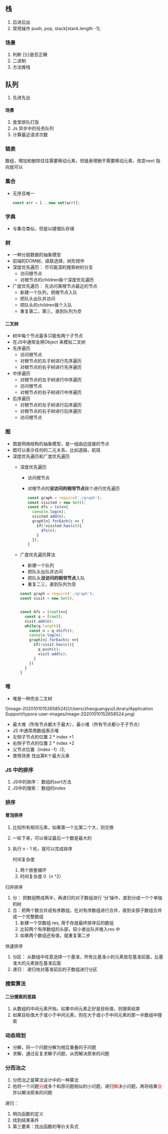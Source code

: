 ## 栈

1. 后进后出
2. 常用操作 push, pop, stack[stack.length -1];

### 场景

1. 判断 []{}是否正确
2. 二进制
3. 方法推栈



## 队列

1. 先进先出

#### 场景

1. 食堂排队打饭
2. Js 异步中的任务队列
3. 计算最近请求次数

### 链表

数组，增加和删除往往需要移动元素，但链表增删不需要移动元素，改变next 指向就可以



### 集合

- 无序且唯一

  ``` javascript
  const arr = [...new set(arr)];
  ```

### 字典

- 与集合类似，但是以键值队存储

### 树

- 一种分层数据的抽象模型
- 前端的DOM树，级联选择，树形控件
- 深度优先遍历： 尽可能深的搜索树的分支
  - 访问根节点
  - 对根节点的children挨个深度优先遍历
- 广度优先遍历： 先访问离根节点最近的节点
  - 新建一个队列，把根节点入队
  - 把队头出队并访问
  - 把队头的children挨个入队
  - 重复第二，第三，直到队列为空

#### 二叉树

- 树中每个节点最多只能有两个子节点
- 在JS中通常会用Object 来模拟二叉树
- 先序遍历
  - 访问根节点
  - 对根节点的左子树进行先序遍历
  - 对根节点的右子树进行先序遍历
- 中序遍历
  - 对根节点的左子树进行中序遍历
  - 访问根节点
  - 对根节点的右子树进行中序遍历
- 后序遍历
  - 对根节点的左子树进行后序遍历
  - 对根节点的右子树进行后序遍历
  - 访问根节点



### 图

- 图是网络结构的抽象模型，是一组由边连接的节点
- 图可以表示任何的二元关系，比如道路，航班
- 深度优先遍历和广度优先遍历
  - 深度优先遍历
    - 访问根节点

    - 对根节点的<b>没访问的相邻节点</b>挨个进行优先遍历

      ```javascript
      const graph = require('./graph');
      const visited = new Set();
      const dfs = (n)=>{
        console.log(n);
        visited.add(n);
        graph[n].forEach(c => {
          if(!visited.has(c)){
            dfs(c);
          }
        });
      }
      ```

      

  - 广度优先遍历算法
    - 新建一个队列
    - 把队头出队并访问
    - 把队头<b>没访问的相邻节点</b>入队
    - 重复二三，直到队列为空
    
    ``` javascript
    const graph = require('./graph');
    const visit = new Set();
    
    
    const bfs = (root)=>{
      const q = [root];
      visit.add(n);
      while(q.length){
        const n = q.shift();
        console.log(n);
        graph[n].forEach(c =>{
          if(!visit.has(c)){
            q.push(c);
            visit.add(c);
          }
        })
      }
    }
    ```
    
    

### 堆

- 堆是一种完全二叉树

![image-20201010152658524](/Users/zhaoguangyu/Library/Application Support/typora-user-images/image-20201010152658524.png)

- 最大堆（所有节点都大于最大），最小堆（所有节点都小于子节点）
- JS 中通常用数组表示堆
- 左侧子节点的位置 2 * index +1
- 右侧子节点的位置 2 * index +2
- 父节点位置（index -1）/2;
- 使用场景 找出第K个最大元素



### JS 中的排序

1. JS中的排序： 数组的sort方法
2. JS中的搜索： 数组的index

### 排序

#### 冒泡排序

1. 比较所有相邻元素，如果第一个比第二个大，则交换

2. 一轮下来，可以保证最后一个数是最大的

3. 执行 n - 1 轮，就可以完成排序

   时间复杂度

   1. 两个嵌套循环
   2. 时间复杂度 0（n ^2）



归并排序

1. 分： 把数组劈成两半，再递归的对子数组进行 ‘分’操作，直到分成一个个单独的树
2. 合：把两个数合并成有序数组，在对有序数组进行合并，直到全部子数组合并成一个完整数组
   1. 新建一个空数组 res, 用于存放最终排序后的数组
   2. 比较两个有序数组的头部，较小者出队并推入res 中
   3. 如果两个数组还有值，就重复第二步

快速排序

1. 分区： 从数组中任意选择一个基准，所有比基准小的元素放在基准前面，比基准大的元素放在基准后面
2. 递归： 递归地对基准前后的子数组进行分区



### 搜索算法

#### 二分搜索的思路

1. 从数组的中间元素开始，如果中间元素正好是目标值，则搜索结束
2. 如果目标值大于或小于中间元素，则在大于或小于中间元素的那一半数组中搜索



### 动态规划

- 分解，将一个问题分解为相互重叠的子问题
- 求解，通过反复求解子问题，从而解决原来的问题



### 分而治之

1. 分而治之是算法设计中的一种算法
2. 他将一个问题<span style="color:red">分</span>成多个和原问题相似的小问题，递归<span style="color:red">解</span>决小问题，再将结果<span style="color:red">合</span>并以解决原来的问题

递归：

1. 明白函数的定义
2. 找到结束条件
3. 第三要素：找出函数的等价关系式
